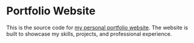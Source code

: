 # Portfolio Website

This is the source code for [my personal portfolio website](https://nehalh.github.io/). The website is built to showcase my skills, projects, and professional experience.
